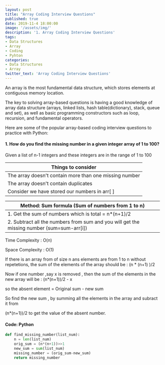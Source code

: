 ```yaml
---
layout: post
title: "Array Coding Interview Questions"
published: true
date: 2019-11-4 18:00:00
image: '/assets/img/'
description: '1. Array Coding Interview Questions'
tags:  
- Data Structures
- Array
- Coding
- Pyhton
categories:
- Data Structures
- Array
twitter_text: 'Array Coding Interview Questions'
---
```


An array is the most fundamental data structure, which stores elements at contiguous memory location. 

The key to solving array-based questions is having a good knowledge of array data structure (arrays, linked lists, hash table(dictionary), stack, queue and set), as well as basic programming constructors such as loop, recursion, and fundamental operators.

Here are some of the popular array-based coding interview questions to practice with Python:

#### 1. How do you find the missing number in a given integer array of 1 to 100?

Given a list of n-1 integers and these integers are in the range of 1 to 100

| Things to consider   |
| ------------- |
| The array doesn't contain more than one missing number      | 
| The array doesn't contain duplicates      | 
| Consider we have stored our numbers in arr[ ]   | 


| Method: Sum formula (Sum of numbers from 1 to n)  |
| ------------- |
| 1. Get the sum of numbers which is total = n*(n+1)/2   | 
| 2. Subtract all the numbers from sum and you will get the missing number (sum=sum-arr[i])  | 
  
 Time Complexity : O(n)
 
 Space Complexity : O(1)

  If there is an array from of size n ans elements are from 1 to n without repetetions,
  the sum of the elements of the array should be : (n * (n+1) )/2

  Now if one number ,say x is removed ,
  then the sum of the elements in the new array will be : (n*(n+1))/2 - x

  so the absent element = Original sum - new sum

  So find the new sum , by summing all the elements in the array and subract it from

  (n*(n+1))/2 to get the value of the absent number.    


#### Code: Python
```python
def find_missing_number(list_num):
	n = len(list_num)
	orig_sum = (n*(n+1))>>1
	new_sum = sum(list_num)
	missing_number = (orig_sum-new_sum)
	return missing_number
  ``` 
